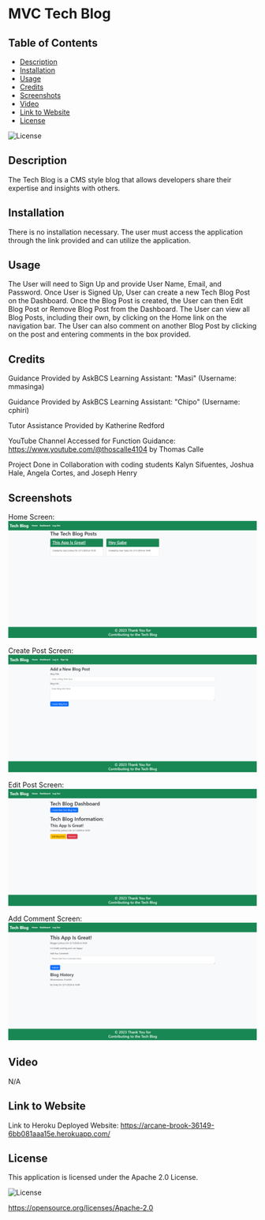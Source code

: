 # MVC Tech Blog

## Table of Contents

* [Description](#description)
* [Installation](#installation)
* [Usage](#usage)
* [Credits](#credits)
* [Screenshots](#screenshots)
* [Video](#video)
* [Link to Website](#link-to-website)
* [License](#license)

![License](https://img.shields.io/badge/License-Apache_2.0-blue.svg)

## Description

The Tech Blog is a CMS style blog that allows developers share their expertise and insights with others.

## Installation

There is no installation necessary. The user must access the application through the link provided and can utilize the application.

## Usage

The User will need to Sign Up and provide User Name, Email, and Password. Once User is Signed Up, User can create a new Tech Blog Post on the Dashboard. Once the Blog Post is created, the User can then Edit Blog Post or Remove Blog Post from the Dashboard. The User can view all Blog Posts, including their own, by clicking on the Home link on the navigation bar. The User can also comment on another Blog Post by clicking on the post and entering comments in the box provided.

## Credits

Guidance Provided by AskBCS Learning Assistant: "Masi" (Username: mmasinga)

Guidance Provided by AskBCS Learning Assistant: "Chipo" (Username: cphiri)

Tutor Assistance Provided by Katherine Redford

YouTube Channel Accessed for Function Guidance: https://www.youtube.com/@thoscalle4104 by Thomas Calle

Project Done in Collaboration with coding students Kalyn Sifuentes, Joshua Hale, Angela Cortes, and Joseph Henry

## Screenshots

Home Screen:
![Alt Text](./images/home-screen.png)

Create Post Screen:
![Alt Text](./images/create-post-screen.png)

Edit Post Screen:
![Alt Text](./images/edit-post-screen.png)

Add Comment Screen:
![Alt Text](./images/add-comment-screen.png)

## Video

N/A

## Link to Website

Link to Heroku Deployed Website: https://arcane-brook-36149-6bb081aaa15e.herokuapp.com/

## License

This application is licensed under the Apache 2.0 License.

![License](https://img.shields.io/badge/License-Apache_2.0-blue.svg)

https://opensource.org/licenses/Apache-2.0